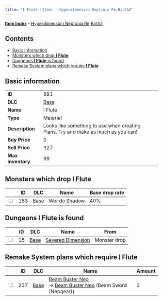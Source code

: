 ```yaml
---
title: "I Flute (Item) - Hyperdimension Neptunia Re;Birth2"
---
```


[**Item Index**](/neptunia/rb2/item/index.html) - [Hyperdimension Neptunia Re;Birth2](/neptunia/rb2)

## Contents

- [Basic information](#basic-information)
- [Monsters which drop **I Flute**](#monsters-which-drop-i-flute)
- [Dungeons **I Flute** is found](#dungeons-i-flute-is-found)
- [Remake System plans which require **I Flute**](#remake-system-plans-which-require-i-flute)

## Basic information

|   |   |
| -- | -- |
| **ID** | 891 |
| **DLC** | [Base](/neptunia/rb2/dlc/0-base.html) |
| **Name** | I Flute |
| **Type** | Material |
| **Description** | Looks like something to use when creating Plans. Try and make as much as you can! |
| **Buy Price** | 0 |
| **Sell Price** | 327 |
| **Max inventory** | 99 |

## Monsters which drop **I Flute**

|    | ID | DLC | Name | Base drop rate |
| -- | -- | --- | ---- | -------------- |
| <input type="checkbox" id="rb2-monster-0-183" class="trackbox" /> | 183 | [Base](/neptunia/rb2/dlc/0-base.html) | [Weirdo Shadow](/neptunia/rb2/monster/0-183-weirdo-shadow.html) | 40% |

## Dungeons **I Flute** is found

|    | ID | DLC | Name | From |
| -- | -- | --- | ---- | ---- |
| <input type="checkbox" id="rb2-dungeon-0-15" class="trackbox" /> | 15 | [Base](/neptunia/rb2/dlc/0-base.html) | [Severed Dimension](/neptunia/rb2/dungeon/0-15-severed-dimension.html) | Monster drop |

## Remake System plans which require **I Flute**

|    | ID | DLC | Name | Amount |
| -- | -- | --- | ---- | ------ |
| <input type="checkbox" id="rb2-remake-0-237" class="trackbox" /> | 237 | [Base](/neptunia/rb2/dlc/0-base.html) | [Beam Buster Neo](/neptunia/rb2/remake/0-237-beam-buster-neo.html)<br />→ [Beam Buster Neo](/neptunia/rb2/item/0-1108-beam-buster-neo.html) (Beam Sword (Nepgear)) | 3 |